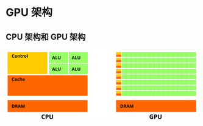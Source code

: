 # GPU 架构
## CPU 架构和 GPU 架构
![GPU & GPU Arch](https://github.com/wzhongyuan/cuda-learning/blob/main/gpu-architecture/Cpu-gpu.svg.png)
